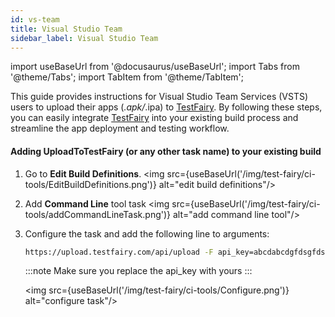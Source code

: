 ```yaml
---
id: vs-team
title: Visual Studio Team
sidebar_label: Visual Studio Team
---
```


import useBaseUrl from '@docusaurus/useBaseUrl';
import Tabs from '@theme/Tabs';
import TabItem from '@theme/TabItem';



This guide provides instructions for Visual Studio Team Services (VSTS) users to upload their apps (_.apk/_.ipa) to [TestFairy](https://www.testfairy.com/). By following these steps, you can easily integrate [TestFairy](https://www.testfairy.com/) into your existing build process and streamline the app deployment and testing workflow.


#### Adding UploadToTestFairy (or any other task name) to your existing build

1. Go to **Edit Build Definitions**.
   <img src={useBaseUrl('/img/test-fairy/ci-tools/EditBuildDefinitions.png')} alt="edit build definitions"/>

2. Add **Command Line** tool task
   <img src={useBaseUrl('/img/test-fairy/ci-tools/addCommandLineTask.png')} alt="add command line tool"/>

3. Configure the task and add the following line to arguments:

   ```bash
   https://upload.testfairy.com/api/upload -F api_key=abcdabcdgfdsgfds56 -F file=@sample.apk
   ```

   :::note
   Make sure you replace the api_key with yours
   :::

   <img src={useBaseUrl('/img/test-fairy/ci-tools/Configure.png')} alt="configure task"/>
